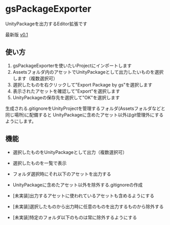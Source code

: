 # gsPackageExporter

UnityPackageを出力するEditor拡張です

最新版 [v0.1](https://github.com/gatosyocora/gsPackageExporter/releases)

## 使い方
1. gsPackageExporterを使いたいProjectにインポートします
2. Assetsフォルダ内のアセットでUnityPackageとして出力したいものを選択します（複数選択可）
3. 選択したものを右クリックして"Export Package by gs"を選択します
4. 表示されたアセットを確認して"Export"を選択します
5. UnityPackageの保存先を選択して"OK"を選択します

生成される.gitignoreをUnityProjectを管理するフォルダ(Assetsフォルダなどと同じ場所)に配備すると
UnityPackageに含めたアセット以外はgit管理外にするようにします。

## 機能
* 選択したものをUnityPackageとして出力（複数選択可）
* 選択したものを一覧で表示
* フォルダ選択時にそれ以下のアセットを出力する
* UnityPackageに含めたアセット以外を除外する.gitignoreの作成

* [未実装]出力するアセットに使われているアセットも含めるようにする
* [未実装]選択したものから出力時に任意のものを出力するものから除外する
* [未実装]特定のフォルダ以下のものは常に除外するようにする
